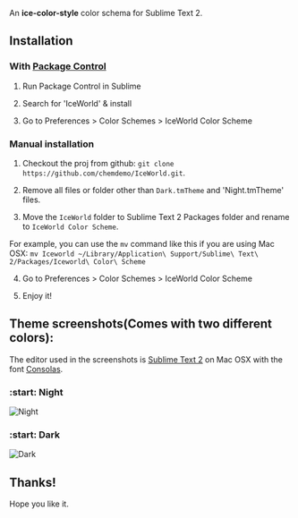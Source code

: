 An **ice-color-style** color schema for Sublime Text 2.

## Installation

### With [Package Control](http://wbond.net/sublime_packages/package_control)

1. Run Package Control in Sublime

2. Search for 'IceWorld' & install

3. Go to Preferences > Color Schemes > IceWorld Color Scheme

### Manual installation

1. Checkout the proj from github: `git clone https://github.com/chemdemo/IceWorld.git`.

2. Remove all files or folder other than `Dark.tmTheme` and 'Night.tmTheme' files.

3. Move the `IceWorld` folder to Sublime Text 2 Packages folder and rename to `IceWorld Color Scheme`.

  For example, you can use the `mv` command like this if you are using Mac OSX: `mv Iceworld ~/Library/Application\ Support/Sublime\ Text\ 2/Packages/Iceworld\ Color\ Scheme`

4. Go to Preferences > Color Schemes > IceWorld Color Scheme

5. Enjoy it!

## Theme screenshots(Comes with two different colors):

The editor used in the screenshots is [Sublime Text 2](http://www.sublimetext.com/) on Mac OSX with the font [Consolas](http://www.microsoft.com/typography/fonts/family.aspx?FID=300).

### :start: Night

![Night](https://raw.github.com/chemdemo/IceWorld/master/screenshots/night.png)

### :start: Dark

![Dark](https://raw.github.com/chemdemo/IceWorld/master/screenshots/dark.png)

## Thanks!

Hope you like it.
